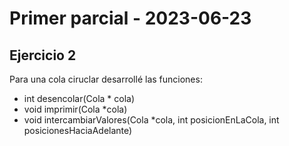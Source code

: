 # Primer parcial - 2023-06-23
## Ejercicio 2 

Para una cola ciruclar desarrollé las funciones: 

- int desencolar(Cola * cola)
- void imprimir(Cola *cola)
- void intercambiarValores(Cola *cola, int posicionEnLaCola, int posicionesHaciaAdelante)
